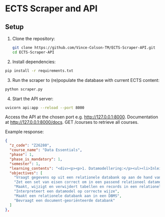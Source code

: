 # ECTS Scraper and API

## Setup

1. Clone the repository:
   ```bash
   git clone https://github.com/Vince-Colson-TM/ECTS-Scraper-API.git
   cd ECTS-Scraper-API
     ```

2. Install dependencies:

```bash
pip install -r requirements.txt
```

3. Run the scraper to (re)populate the database with current ECTS content:

```bash
python scraper.py
```

4. Start the API server:

```bash
uvicorn api:app --reload --port 8000
```
Access the API at the chosen port e.g. http://127.0.0.1:8000.
Documentation at http://127.0.0.1:8000/docs.
GET /courses to retrieve all courses.

Example response:
```json
{
  "z_code": "Z26280",
  "course_name": "Data Essentials",
  "phase": 1,
  "phase_is_mandatory": 1,
  "semester": 1,
  "learning_contents": "<div><p><p>1. Datamodellering:</p><ul><li>Inleiding tot datamodellering</li><li>Begrippen primary key, foreign key, alternate key, constraints</li><li>Herkennen en benoemen van verschillende soorten relaties</li></ul><p>2. SQL:</p><ul><li>CREATE TABLE, INSERT, UPDATE, DELETE</li><li>SELECT-component</li><li>WHERE-component</li><li>Scalaire functies</li><li>Joins</li><li>Subquery’s</li><li>SET-functies</li><li>GROUP BY</li></ul><p>Doorheen het semester wordt deze leerstof toegepast in een project.</p><p>3. Document-georiënteerde databases</p><p> </p></p></div>",
  "objectives": [
    "Vraagt gegevens op uit een relationele databank op aan de hand van SQL queries",
    "Zet een set van eisen correct om in een passend relationeel datamodel",
    "Maakt, wijzigt en verwijdert tabellen en records in een relationele databank",
    "Interpreteert een datamodel op correcte wijze",
    "Maakt een relationele databank aan in een DBMS",
    "Bevraagt een document-georiënteerde databank"
  ]
},
```
